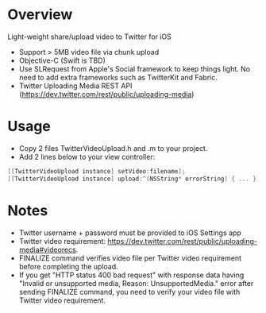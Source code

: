 # Overview
Light-weight share/upload video to Twitter for iOS

- Support > 5MB video file via chunk upload
- Objective-C (Swift is TBD)
- Use SLRequest from Apple's Social framework to keep things light. No need to add extra frameworks such as TwitterKit and Fabric.
- Twitter Uploading Media REST API (https://dev.twitter.com/rest/public/uploading-media)

# Usage
- Copy 2 files TwitterVideoUpload.h and .m to your project.
- Add 2 lines below to your view controller:

```Objective-C
[[TwitterVideoUpload instance] setVideo:filename];
[[TwitterVideoUpload instance] upload:^(NSString* errorString) { ... }];
```

# Notes
- Twitter username + password must be provided to iOS Settings app
- Twitter video requirement: https://dev.twitter.com/rest/public/uploading-media#videorecs.
- FINALIZE command verifies video file per Twitter video requirement before completing the upload.
- If you get "HTTP status 400 bad request" with response data having "Invalid or unsupported media, Reason: UnsupportedMedia." error after sending FINALIZE command, you need to verify your video file with Twitter video requirement.
